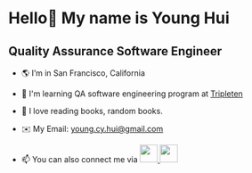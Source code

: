 # Hello👋 My name is Young Hui

## Quality Assurance Software Engineer


<!--
**youhui-cy/youhui-cy** is a ✨ _special_ ✨ repository because its `README.md` (this file) appears on your GitHub profile.

Here are some ideas to get you started:-->

- 🌎 I’m in San Francisco, California
  
- 🧠 I'm learning QA software engineering program at [Tripleten](https://tripleten.com/qa-engineer)

- 🧐 I love reading books, random books.

- ✉️ My Email: [young.cy.hui@gmail.com](mailto:young.cy.hui@gmail.com)

- 📫 You can also connect me via <a href="https://github.com/youhui-cy" target="_blank" rel="noreferrer"> <picture> <source media="(prefers-color-scheme: dark)" srcset="https://raw.githubusercontent.com/danielcranney/readme-generator/main/public/icons/socials/github-dark.svg" /> <source media="(prefers-color-scheme: light)" srcset="https://raw.githubusercontent.com/danielcranney/readme-generator/main/public/icons/socials/github.svg" /> <img src="https://raw.githubusercontent.com/danielcranney/readme-generator/main/public/icons/socials/github.svg" width="32" height="32" /> </picture> </a> <a href="https://www.linkedin.com/in/young-cy-hui/" target="_blank" rel="noreferrer"> <picture> <source media="(prefers-color-scheme: dark)" srcset="https://raw.githubusercontent.com/danielcranney/readme-generator/main/public/icons/socials/linkedin-dark.svg" /> <source media="(prefers-color-scheme: light)" srcset="https://raw.githubusercontent.com/danielcranney/readme-generator/main/public/icons/socials/linkedin.svg" /> <img src="https://raw.githubusercontent.com/danielcranney/readme-generator/main/public/icons/socials/linkedin.svg" width="32" height="32" /> </picture> </a></p>
